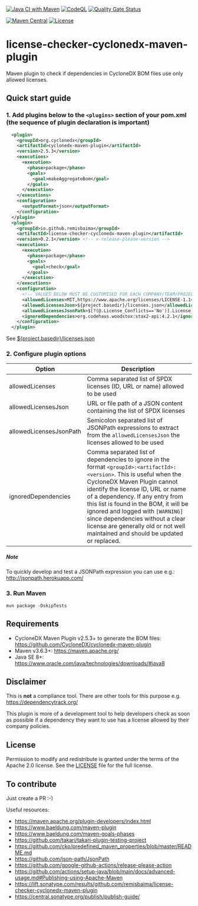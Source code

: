 [![Java CI with Maven](https://github.com/remisbaima/license-checker-cyclonedx-maven-plugin/actions/workflows/maven.yml/badge.svg)](https://github.com/remisbaima/license-checker-cyclonedx-maven-plugin/actions/workflows/maven.yml)
[![CodeQL](https://github.com/remisbaima/license-checker-cyclonedx-maven-plugin/actions/workflows/codeql-analysis.yml/badge.svg)](https://github.com/remisbaima/license-checker-cyclonedx-maven-plugin/actions/workflows/codeql-analysis.yml)
[![Quality Gate Status](https://sonarcloud.io/api/project_badges/measure?project=remisbaima_license-checker-cyclonedx-maven-plugin&metric=alert_status)](https://sonarcloud.io/summary/overall?id=remisbaima_license-checker-cyclonedx-maven-plugin)

[![Maven Central](https://maven-badges.herokuapp.com/maven-central/io.github.remisbaima/license-checker-cyclonedx-maven-plugin/badge.svg)](https://maven-badges.herokuapp.com/maven-central/io.github.remisbaima/license-checker-cyclonedx-maven-plugin)
[![License](https://img.shields.io/badge/license-Apache%202.0-brightgreen.svg)][LICENSE]


# license-checker-cyclonedx-maven-plugin
Maven plugin to check if dependencies in CycloneDX BOM files use only allowed licenses.


## Quick start guide
### 1. Add plugins below to the `<plugins>` section of your pom.xml (the sequence of plugin declaration is important)
```xml
  <plugin>
    <groupId>org.cyclonedx</groupId>
    <artifactId>cyclonedx-maven-plugin</artifactId>
    <version>2.5.3</version>
    <executions>
      <execution>
        <phase>package</phase>
        <goals>
          <goal>makeAggregateBom</goal>
        </goals>
      </execution>
    </executions>
    <configuration>
      <outputFormat>json</outputFormat>
    </configuration>
  </plugin>
  <plugin>
    <groupId>io.github.remisbaima</groupId>
    <artifactId>license-checker-cyclonedx-maven-plugin</artifactId>
    <version>0.2.1</version> <!-- x-release-please-version -->
    <executions>
      <execution>
        <phase>package</phase>
        <goals>
          <goal>check</goal>
        </goals>
      </execution>
    </executions>
    <configuration>
      <!-- VALUES BELOW MUST BE CUSTOMISED FOR EACH COMPANY/TEAM/PROJECT -->
      <allowedLicenses>MIT,https://www.apache.org/licenses/LICENSE-1.1</allowedLicenses>
      <allowedLicensesJson>${project.basedir}/licenses.json</allowedLicensesJson>
      <allowedLicensesJsonPath>$[?(@.License_Conflicts=='No')].License_SPDX</allowedLicensesJsonPath>
      <ignoredDependencies>org.codehaus.woodstox:stax2-api:4.2.1</ignoredDependencies>
    </configuration>
  </plugin>
```
See [${project.basedir}/licenses.json](src/test/resources/complex-project/licenses.json)


### 2. Configure plugin options
| Option  | Description |
| ------- | ----------- |
| allowedLicenses         | Comma separated list of SPDX licenses (ID, URL or name) allowed to be used |
| allowedLicensesJson     | URL or file path of a JSON content containing the list of SPDX licenses |
| allowedLicensesJsonPath | Semicolon separated list of JSONPath expressions to extract from the `allowedLicensesJson` the licenses allowed to be used |
| ignoredDependencies     | Comma separated list of dependencies to ignore in the format `<groupId>:<artifactId>:<version>`. This is useful when the CycloneDX Maven Plugin cannot identify the license ID, URL or name of a dependency. If any entry from this list is found in the BOM, it will be ignored and logged with `[WARNING]` since dependencies without a clear license are generally old or not well maintained and should be updated or replaced. |

##### Note
To quickly develop and test a JSONPath expression you can use e.g.: http://jsonpath.herokuapp.com/


### 3. Run Maven
```
mvn package -DskipTests
```


## Requirements
- CycloneDX Maven Plugin v2.5.3+ to generate the BOM files: https://github.com/CycloneDX/cyclonedx-maven-plugin
- Maven v3.6.3+: https://maven.apache.org/
- Java SE 8+: https://www.oracle.com/java/technologies/downloads/#java8


## Disclaimer
This is **not** a compliance tool. There are other tools for this purpose e.g. https://dependencytrack.org/

This plugin is more of a development tool to help developers check as soon as possible if a dependency they want to use has a license allowed by their company policies.


## License
Permission to modify and redistribute is granted under the terms of the Apache 2.0 license. See the [LICENSE] file for the full license.

[LICENSE]: https://github.com/remisbaima/license-checker-cyclonedx-maven-plugin/blob/main/LICENSE


## To contribute
Just create a PR :-)

Useful resources:
- https://maven.apache.org/plugin-developers/index.html
- https://www.baeldung.com/maven-plugin
- https://www.baeldung.com/maven-goals-phases
- https://github.com/takari/takari-plugin-testing-project
- https://github.com/cko/predefined_maven_properties/blob/master/README.md
- https://github.com/json-path/JsonPath
- https://github.com/google-github-actions/release-please-action
- https://github.com/actions/setup-java/blob/main/docs/advanced-usage.md#Publishing-using-Apache-Maven
- https://lift.sonatype.com/results/github.com/remisbaima/license-checker-cyclonedx-maven-plugin
- https://central.sonatype.org/publish/publish-guide/